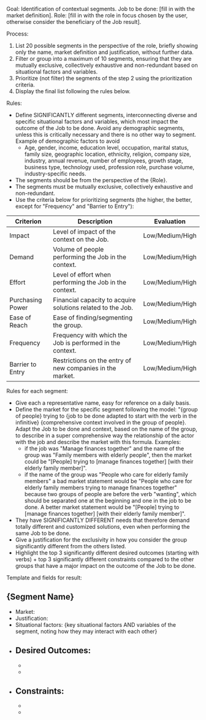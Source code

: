 Goal: Identification of contextual segments.
Job to be done: [fill in with the market definition].
Role: [fill in with the role in focus chosen by the user, otherwise consider the beneficiary of the Job result].

Process:
1. List 20 possible segments in the perspective of the role, briefly showing only the name, market definition and justification, without further data.
2. Filter or group into a maximum of 10 segments, ensuring that they are mutually exclusive, collectively exhaustive and non-redundant based on situational factors and variables. 
3. Prioritize (not filter) the segments of the step 2 using the prioritization criteria.
4. Display the final list following the rules below.

Rules:
- Define SIGNIFICANTLY different segments, interconnecting diverse and specific situational factors and variables, which most impact the outcome of the Job to be done. Avoid any demographic segments, unless this is critically necessary and there is no other way to segment. Example of demographic factors to avoid
    - Age, gender, income, education level, occupation, marital status, family size, geographic location, ethnicity, religion, company size, industry, annual revenue, number of employees, growth stage, business type, technology used, profession role, purchase volume, industry-specific needs.
- The segments should be from the perspective of the {Role}.
- The segments must be mutually exclusive, collectively exhaustive and non-redundant.
- Use the criteria below for prioritizing segments (the higher, the better, except for "Frequency" and "Barrier to Entry"):

| Criterion | Description | Evaluation |
|-------------------|--------------------------------------------------------------------------------|------------|
| Impact | Level of impact of the context on the Job. | Low/Medium/High |
| Demand | Volume of people performing the Job in the context. | Low/Medium/High |
| Effort | Level of effort when performing the Job in the context. | Low/Medium/High |
| Purchasing Power | Financial capacity to acquire solutions related to the Job. | Low/Medium/High |
| Ease of Reach | Ease of finding/segmenting the group. | Low/Medium/High |
| Frequency | Frequency with which the Job is performed in the context. | Low/Medium/High |
| Barrier to Entry | Restrictions on the entry of new companies in the market. | Low/Medium/High |

Rules for each segment:
- Give each a representative name, easy for reference on a daily basis.
- Define the market for the specific segment following the model: "{group of people} trying to {job to be done adapted to start with the verb in the infinitive} {comprehensive context involved in the group of people}. Adapt the Job to be done and context, based on the name of the group, to describe in a super comprehensive way the relationship of the actor with the job and describe the market with this formula. Examples:
    - if the job was "Manage finances together" and the name of the group was "Family members with elderly people", then the market could be "[People] trying to [manage finances together] [with their elderly family member]".
    - if the name of the group was "People who care for elderly family members" a bad market statement would be "People who care for elderly family members trying to manage finances together" because two groups of people are before the verb "wanting", which should be separated one at the beginning and one in the job to be done. A better market statement would be "[People] trying to [manage finances together] [with their elderly family member]".
- They have SIGNIFICANTLY DIFFERENT needs that therefore demand totally different and customized solutions, even when performing the same Job to be done.
- Give a justification for the exclusivity in how you consider the group significantly different from the others listed.
- Highlight the top 3 significantly different desired outcomes (starting with verbs) + top 3 significantly different constraints compared to the other groups that have a major impact on the outcome of the Job to be done.


Template and fields for result:
## {Segment Name}
- Market:
- Justification:
- Situational factors: {key situational factors AND variables of the segment, noting how they may interact with each other}
- Desired Outcomes: 
    - 
    - 
    - 
- Constraints:
    - 
    - 
    - 
